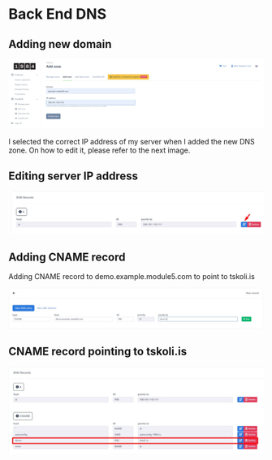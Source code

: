 # Back End DNS

## Adding new domain

<img src="images/AddingDNSZone.jpg">

I selected the correct IP address of my server when I added the new DNS zone. On how to edit it, please refer to the next image.

## Editing server IP address

<img src="images/PressToEditServerIPaddress.jpg">

## Adding CNAME record

Adding CNAME record to demo.example.module5.com to point to tskoli.is

<img src="images/AddingCNAMERecordToPointToTskoli.is.jpg">

## CNAME record pointing to tskoli.is

<img src="images/CNAMERecordPointingToTskoli.is.jpg">
